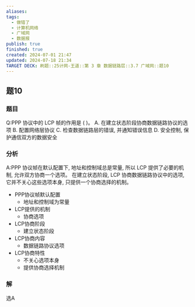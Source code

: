 ```yaml
---
aliases: 
tags:
  - 做错了
  - 计算机网络
  - 广域网
  - 数据报
publish: true
finished: true
created: 2024-07-01 21:47
updated: 2024-07-18 21:34
TARGET DECK: 刷题::25计网-王道::第 3 章 数据链路层::3.7 广域网::题10
---
```


## 题10
### 题目
Q:PPP 协议中的 LCP 帧的作用是 ( )。
A. 在建立状态阶段协商数据链路协议的选项
B. 配置网络层协议
C. 检查数据链路层的错误, 并通知错误信息
D. 安全控制, 保护通信双方的数据安全
### 分析
A:PPP 协议帧在默认配置下, 地址和控制域总是常量, 所以 LCP 提供了必要的机制, 允许双方协商一个选项。
在建立状态阶段, LCP 协商数据链路协议中的选项, 它并不关心这些选项本身, 只提供一个协商选择的机制。
- PPP协议帧默认配置
  - 地址和控制域为常量
- LCP提供的机制
  - 协商选项
- LCP协商阶段
  - 建立状态阶段
- LCP协商内容
  - 数据链路协议选项
- LCP协商特性
  - 不关心选项本身
  - 提供协商选择机制
### 解
选A
<!--ID: 1721310017483-->
